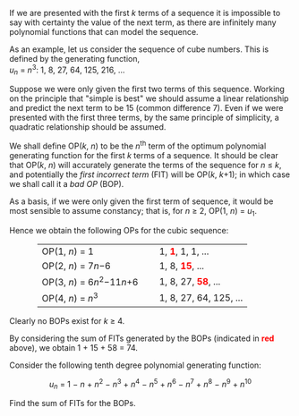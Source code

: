 <p>If we are presented with the first <var>k</var> terms of a sequence it is impossible to say with certainty the value of the next term, as there are infinitely many polynomial functions that can model the sequence.</p>
<p>As an example, let us consider the sequence of cube numbers. This is defined by the generating function, <br /><var>u</var><sub><var>n</var></sub> = <var>n</var><sup>3</sup>: 1, 8, 27, 64, 125, 216, ...</p>
<p>Suppose we were only given the first two terms of this sequence. Working on the principle that "simple is best" we should assume a linear relationship and predict the next term to be 15 (common difference 7). Even if we were presented with the first three terms, by the same principle of simplicity, a quadratic relationship should be assumed.</p>
<p>We shall define OP(<var>k</var>, <var>n</var>) to be the <var>n</var><sup>th</sup> term of the optimum polynomial generating function for the first <var>k</var> terms of a sequence. It should be clear that OP(<var>k</var>, <var>n</var>) will accurately generate the terms of the sequence for <var>n</var> ≤ <var>k</var>, and potentially the <i>first incorrect term</i> (FIT) will be OP(<var>k</var>, <var>k</var>+1); in which case we shall call it a <i>bad OP</i> (BOP).</p>
<p>As a basis, if we were only given the first term of sequence, it would be most sensible to assume constancy; that is, for <var>n</var> ≥ 2, OP(1, <var>n</var>) = <var>u</var><sub>1</sub>.</p>
<p>Hence we obtain the following OPs for the cubic sequence:</p>
<div style="margin-left:50px;">
<table><tr><td>OP(1, <var>n</var>) = 1</td>
<td>1, <span style="color:#FF0000;"><b>1</b></span>, 1, 1, ...</td>
</tr><tr><td>OP(2, <var>n</var>) = 7<var>n</var>−6</td>
<td>1, 8, <span style="color:#FF0000;"><b>15</b></span>, ...</td>
</tr><tr><td>OP(3, <var>n</var>) = 6<var>n</var><sup>2</sup>−11<var>n</var>+6     </td>
<td>1, 8, 27, <span style="color:#FF0000;"><b>58</b></span>, ...</td>
</tr><tr><td>OP(4, <var>n</var>) = <var>n</var><sup>3</sup></td>
<td>1, 8, 27, 64, 125, ...</td>
</tr></table></div>
<p>Clearly no BOPs exist for <var>k</var> ≥ 4.</p>
<p>By considering the sum of FITs generated by the BOPs (indicated in <span style="color:#FF0000;"><b>red</b></span> above), we obtain 1 + 15 + 58 = 74.</p>
<p>Consider the following tenth degree polynomial generating function:</p>
<p style="text-align:center;"><var>u</var><sub><var>n</var></sub> = 1 − <var>n</var> + <var>n</var><sup>2</sup> − <var>n</var><sup>3</sup> + <var>n</var><sup>4</sup> − <var>n</var><sup>5</sup> + <var>n</var><sup>6</sup> − <var>n</var><sup>7</sup> + <var>n</var><sup>8</sup> − <var>n</var><sup>9</sup> + <var>n</var><sup>10</sup></p>
<p>Find the sum of FITs for the BOPs.</p>

